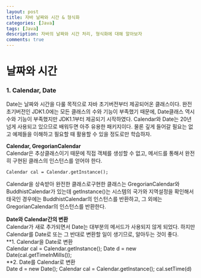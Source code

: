 ```yaml
---
layout: post
title: 자바 날짜와 시간 & 형식화
categories: [Java]
tags: [Java]
description: 자바의 날짜와 시간 처리, 형식화에 대해 알아보자
comments: true
---
```

# **날짜와 시간**  
### 1. Calendar, Date  
Date는 날짜와 시간을 다룰 목적으로 자바 초기버전부터 제공되어온 클래스이다. 완전 초기버전인 JDK1.0에는 모든 클래스의 수와 기능이 부족했기 때문에, Date클래스 역시 수와 기능이 부족했지만 JDK1.1부터 제공되기 시작하였다. Calendar와 Date는 20년넘게 사용되고 있으므로 배워두면 아주 유용한 패키지이다. 물론 깊게 들어갈 필요는 없고 예제들을 이해하고 필요할 때 활용할 수 있을 정도로만 학습하자.

**Calendar, GregorianCalendar**  
Calendar은 추상클래스이기 때문에 직접 객체를 생성할 수 없고, 메서드를 통해서 완전히 구현된 클래스의 인스턴스를 얻어야 한다.  
~~~
Calendar cal = Calendar.getInstance();
~~~  
Calendar을 상속받아 완전한 클래스로구현한 클래스는 GregorianCalendar와 BuddhistCalendar가 있는데 getInstance()는 시스템의 국가와 지역설정을 확인해서 태국인 경우에는 BuddhistCalendar의 인스턴스를 반환하고, 그 외에는 GregorianCalendar의 인스턴스를 반환한다.

**Date와 Calendar간의 변환**  
Calendar가 새로 추가되면서 Date는 대부분의 메서드가 사용되지 않게 되었다. 하지만 Calendar를 Date로 또는 그 반대로 변환할 일이 생기므로, 알아두는 것이 좋다.  
**1. Calendar을 Date로 변환  
Calendar cal = Calendar.getInstance();
Date d = new Date(cal.getTimeInMills());  
**2. Date를 Calendar로 변환  
Date d = new Date();
Calendar cal = Calendar.getInstance();
cal.setTime(d)
